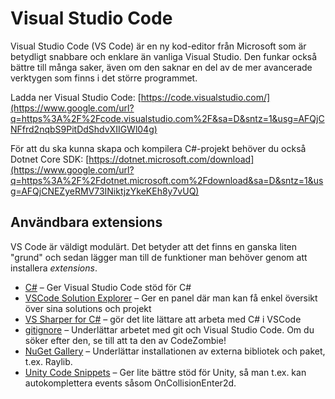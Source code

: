 # Visual Studio Code

Visual Studio Code \(VS Code\) är en ny kod-editor från Microsoft som är betydligt snabbare och enklare än vanliga Visual Studio. Den funkar också bättre till många saker, även om den saknar en del av de mer avancerade verktygen som finns i det större programmet.

Ladda ner Visual Studio Code: [https://code.visualstudio.com/](https://www.google.com/url?q=https%3A%2F%2Fcode.visualstudio.com%2F&sa=D&sntz=1&usg=AFQjCNFfrd2nqbS9PitDdShdvXIIGWl04g)

För att du ska kunna skapa och kompilera C\#-projekt behöver du också Dotnet Core SDK: [https://dotnet.microsoft.com/download](https://www.google.com/url?q=https%3A%2F%2Fdotnet.microsoft.com%2Fdownload&sa=D&sntz=1&usg=AFQjCNEZyeRMV73INiktjzYkeKEh8y7vUQ)

## Användbara extensions

VS Code är väldigt modulärt. Det betyder att det finns en ganska liten "grund" och sedan lägger man till de funktioner man behöver genom att installera _extensions_.

* [C\#](https://www.google.com/url?q=https%3A%2F%2Fmarketplace.visualstudio.com%2Fitems%3FitemName%3Dms-vscode.csharp&sa=D&sntz=1&usg=AFQjCNGOzgSFj14Pbd9ut66JAvh0loJsEw) – Ger Visual Studio Code stöd för C\#
* [VSCode Solution Explorer](https://www.google.com/url?q=https%3A%2F%2Fmarketplace.visualstudio.com%2Fitems%3FitemName%3Dfernandoescolar.vscode-solution-explorer&sa=D&sntz=1&usg=AFQjCNGrjx53ssn_Mj8MSoVXhjH6YQfAig) – Ger en panel där man kan få enkel översikt över sina solutions och projekt
* [VS Sharper for C\#](https://www.google.com/url?q=https%3A%2F%2Fmarketplace.visualstudio.com%2Fitems%3FitemName%3Deservice-online.vs-sharper&sa=D&sntz=1&usg=AFQjCNFDXsmYvQKXt1e_mMjIz7bylUL2Cw) – gör det lite lättare att arbeta med C\# i VSCode
* [gitignore](https://www.google.com/url?q=https%3A%2F%2Fmarketplace.visualstudio.com%2Fitems%3FitemName%3Dcodezombiech.gitignore&sa=D&sntz=1&usg=AFQjCNHu8aUEHuuoWIdAZQcCdvDqnSWhSQ) – Underlättar arbetet med git och Visual Studio Code. Om du söker efter den, se till att ta den av CodeZombie!
* [NuGet Gallery](https://www.google.com/url?q=https%3A%2F%2Fmarketplace.visualstudio.com%2Fitems%3FitemName%3Dpatcx.vscode-nuget-gallery&sa=D&sntz=1&usg=AFQjCNGESnjNCe20EX_KwyQS6_sTUBYv5A) – Underlättar installationen av externa bibliotek och paket, t.ex. Raylib.
* [Unity Code Snippets](https://www.google.com/url?q=https%3A%2F%2Fmarketplace.visualstudio.com%2Fitems%3FitemName%3Dkleber-swf.unity-code-snippets&sa=D&sntz=1&usg=AFQjCNE2u9WLWN19d7xU6mnIDKhKTjGKsQ) – Ger lite bättre stöd för Unity, så man t.ex. kan autokomplettera events såsom OnCollisionEnter2d.



